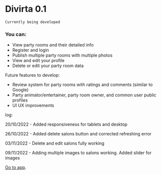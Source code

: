 # Divirta 0.1

`Currently being developed`

### You can:
- View party rooms and their detailed info
- Register and login
- Publish multiple party rooms with multiple photos
- View and edit your profile
- Delete or edit your party room data

Future features to develop:
- Review system for party rooms with ratings and comments (similar to Google)
- Party animator/entertainer, party room owner, and common user public profiles
- UI UX improvements

log:

20/10/2022 - Added responsiveness for tablets and desktop

26/10/2022 - Added delete salons button and corrected refreshing error

03/11/2022 - Delete and edit salons fully working

09/11/2022 - Adding multiple images to salons working. Added slider for images

[Go to app](https://divirta-project.vercel.app/).
